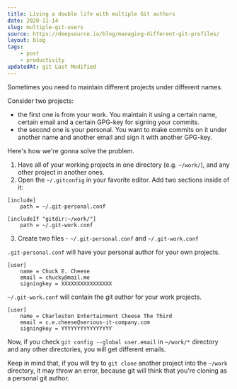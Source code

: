 ```yaml
---
title: Living a double life with multiple Git authors
date: 2020-11-14
slug: multiple-git-users
source: https://deepsource.io/blog/managing-different-git-profiles/
layout: blog
tags:
    - post
    - productivity
updatedAt: git Last Modified
---
```


Sometimes you need to maintain different projects under different names.
<!-- excerpt -->

Consider two projects:
- the first one is from your work. You maintain it using a certain name, certain email and a certain GPG-key for signing your commits.
- the second one is your personal. You want to make commits on it under another name and another email and sign it with another GPG-key.

Here's how we're gonna solve the problem.

1. Have all of your working projects in one directory (e.g. `~/work/`), and any other project in another ones.
2. Open the `~/.gitconfig` in your favorite editor. Add two sections inside of it:
```
[include]
	path = ~/.git-personal.conf

[includeIf "gitdir:~/work/"]
	path = ~/.git-work.conf
```
3. Create two files - `~/.git-personal.conf` and `~/.git-work.conf`

`.git-personal.conf` will have your personal author for your own projects.
```
[user]
	name = Chuck E. Cheese
	email = chucky@mail.me
	signingkey = XXXXXXXXXXXXXXXX
```

`~/.git-work.conf` will contain the git author for your work projects.

```
[user]
	name = Charleston Entertainment Cheese The Third
	email = c.e.cheese@serious-it-company.com
	signingkey = YYYYYYYYYYYYYYYY
```

Now, if you check `git config --global user.email` in `~/work/*` directory and any other directories, you will get different emails.

Keep in mind that, if you will try to `git clone` another project into the `~/work` directory, it may throw an error, because git will think that you're cloning as a personal git author.

